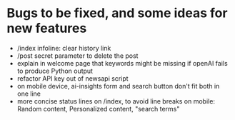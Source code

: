 # Bugs to be fixed, and some ideas for new features

- /index infoline: clear history link
- /post secret parameter to delete the post
- explain in welcome page that keywords might be missing if openAI fails to produce Python output
- refactor API key out of newsapi script
- on mobile device, ai-insights form and search button don't fit both in one line
- more concise status lines on /index, to avoid line breaks on mobile: Random content, Personalized content, "search terms"
